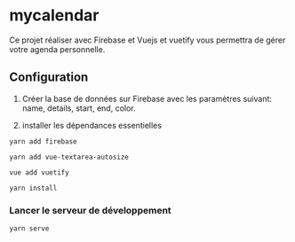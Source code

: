 # mycalendar

Ce projet réaliser avec Firebase et Vuejs et vuetify vous permettra de gérer votre agenda personnelle.

## Configuration

1. Créer la base de données sur Firebase avec les paramètres suivant: name, details, start, end, color.

2. installer les dépendances essentielles 

```
yarn add firebase
```

```
yarn add vue-textarea-autosize
```

```
vue add vuetify
```

```
yarn install
```

### Lancer le serveur de développement 
```
yarn serve
```


